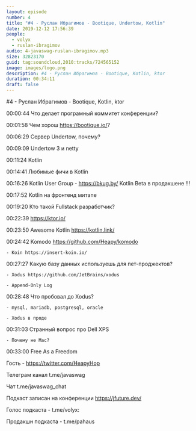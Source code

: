 ```yaml
---
layout: episode
number: 4
title: "#4 - Руслан Ибрагимов - Bootique, Undertow, Kotlin"
date: 2019-12-12 17:56:39
people:
  - volyx
  - ruslan-ibragimov
audio: 4-javaswag-ruslan-ibragimov.mp3
size: 32823170
guid: tag:soundcloud,2010:tracks/724565152
image: images/logo.png
description: #4 - Руслан Ибрагимов - Bootique, Kotlin, ktor
duration: 00:34:11
draft: false
---
```


#4 - Руслан Ибрагимов - Bootique, Kotlin, ktor



00:00:44 Что делает програмный коммитет конференции?

00:01:58 Чем хорош https://bootique.io/?

00:06:29 Сервер Undertow, почему?

00:09:09 Undertow 3 и netty

00:11:24 Kotlin

00:14:41 Любимые фичи в Kotlin

00:16:26 Kotlin User Group - https://bkug.by/ Kotlin Beta в продакшене !!!

00:17:52 Kotlin на фронтенд митапе

00:19:20 Кто такой Fullstack разработчик?

00:22:39 https://ktor.io/

00:23:50 Awesome Kotlin https://kotlin.link/

00:24:42 Komodo https://github.com/Heapy/komodo

	- Koin https://insert-koin.io/

00:27:27 Какую базу данных используешь для пет-проджектов? 

	- Xodus https://github.com/JetBrains/xodus

	- Append-Only Log

00:28:48 Что пробовал до Xodus?

	- mysql, mariadb, postgresql, oracle

	- Xodus в проде

00:31:03 Странный вопрос про Dell XPS

	- Почему не Mac?

00:33:00 Free As a Freedom 


Гость - https://twitter.com/HeapyHop


Телеграм канал t.me/javaswag

Чат t.me/javaswag_chat


Подкаст записан на конференции https://jfuture.dev/


Голос подкаста - t.me/volyx:

Продакшн подкаста - t.me/pahaus